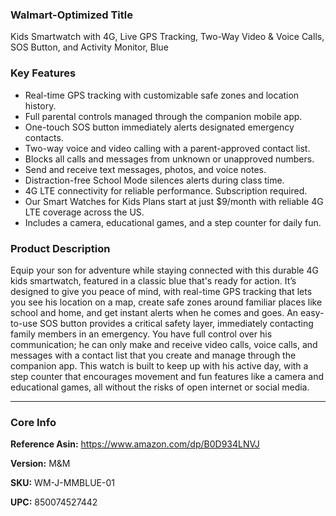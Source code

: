 ### **Walmart-Optimized Title**

Kids Smartwatch with 4G, Live GPS Tracking, Two-Way Video & Voice Calls, SOS Button, and Activity Monitor, Blue

### **Key Features**

*   Real-time GPS tracking with customizable safe zones and location history.
*   Full parental controls managed through the companion mobile app.
*   One-touch SOS button immediately alerts designated emergency contacts.
*   Two-way voice and video calling with a parent-approved contact list.
*   Blocks all calls and messages from unknown or unapproved numbers.
*   Send and receive text messages, photos, and voice notes.
*   Distraction-free School Mode silences alerts during class time.
*   4G LTE connectivity for reliable performance. Subscription required.
*   Our Smart Watches for Kids Plans start at just $9/month with reliable 4G LTE coverage across the US.
*   Includes a camera, educational games, and a step counter for daily fun.

### **Product Description**

Equip your son for adventure while staying connected with this durable 4G kids smartwatch, featured in a classic blue that's ready for action. It’s designed to give you peace of mind, with real-time GPS tracking that lets you see his location on a map, create safe zones around familiar places like school and home, and get instant alerts when he comes and goes. An easy-to-use SOS button provides a critical safety layer, immediately contacting family members in an emergency. You have full control over his communication; he can only make and receive video calls, voice calls, and messages with a contact list that you create and manage through the companion app. This watch is built to keep up with his active day, with a step counter that encourages movement and fun features like a camera and educational games, all without the risks of open internet or social media.

---

### Core Info

**Reference Asin:** https://www.amazon.com/dp/B0D934LNVJ

**Version:** M&M

**SKU:** WM-J-MMBLUE-01

**UPC:** 850074527442
